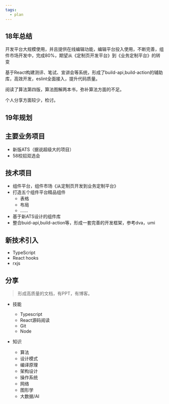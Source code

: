 ```yaml
---
tags:
  - plan
---
```

## 18年总结

开发平台大规模使用，并且提供在线编辑功能，编辑平台投入使用，不断完善，组件市场开发中，完成80%，期望从《定制页开发平台》到《业务定制平台》的转变

基于React构建测评、笔试、宣讲会等系统，形成了build-api,build-action的辅助库，高效开发，eslint全面接入，提升代码质量。

阅读了算法第四版，算法图解两本书，弥补算法方面的不足。

个人分享方面较少，检讨。

## 19年规划

## 主要业务项目
- 新版ATS（据说超级大的项目）
- 58校招双选会

## 技术项目
- 组件平台，组件市场《从定制页开发到业务定制平台》
- 打造五个组件平台精品组件
  - 表格
  - 布局
  - ……
- 基于新ATS设计的组件库
- 整合buid-api,build-action等，形成一套完善的开发框架，参考dva，umi

## 新技术引入
- TypeScript 
- React hooks 
- rxjs 

## 分享

> 形成高质量的文档，有PPT，有博客。

- 技能
  - Typescript 
  - React源码阅读
  - Git
  - Node
  
- 知识
  - 算法
  - 设计模式
  - 编译原理
  - 架构设计
  - 操作系统
  - 网络
  - 图形学
  - 大数据/AI
